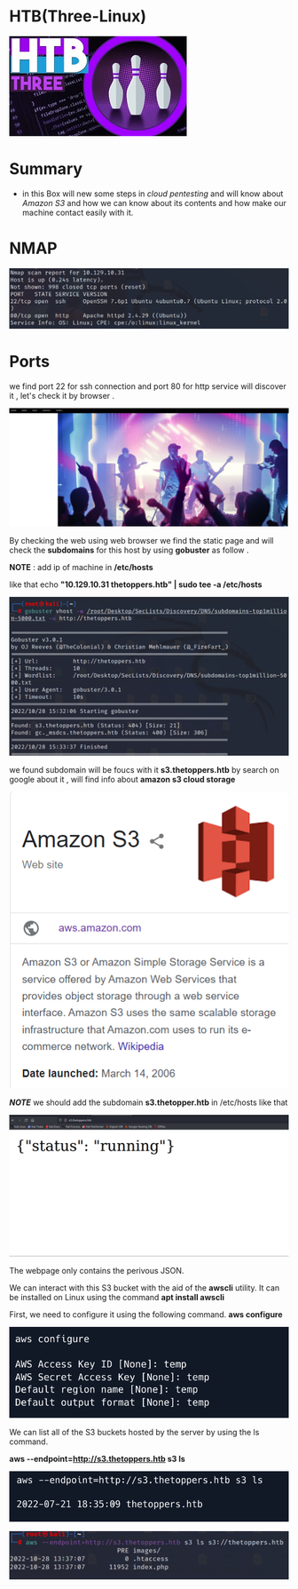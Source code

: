 # HTB(Three-Linux) 

![](/Assets/HTB/THREE/assets/three.jpg) 

# Summary 

* in this Box will new some steps in *cloud pentesting* and will know about *Amazon S3* and how we can know about its contents and how make our machine contact easily with it. 

# NMAP
![](/Assets/HTB/THREE/assets/nmap.png)

# Ports 
we find port 22 for ssh connection and port 80 for http service will discover it , let's check it by browser . 



![](/Assets/HTB/THREE/assets/web.png)



By checking the web using web browser we find the static page and will check the **subdomains** for this host by using **gobuster** as follow .

**NOTE** : add ip of machine in **/etc/hosts** 

like that  echo **"10.129.10.31 thetoppers.htb" | sudo tee -a /etc/hosts**

![](/Assets/HTB/THREE/assets/gobuster.png)

we found subdomain will be foucs with it **s3.thetoppers.htb** by search on google about it , will find info about **amazon s3 cloud storage**

![](/Assets/HTB/THREE/assets/s3amazon.png)

_**NOTE**_  we should add the subdomain **s3.thetopper.htb** in /etc/hosts like that 


![](/Assets/HTB/THREE/assets/response.png)

The webpage only contains the perivous JSON.

We can interact with this S3 bucket with the aid of the **awscli** utility. It can be installed on Linux using the command **apt install awscli** 

First, we need to configure it using the following command. **aws configure**

![](/Assets/HTB/THREE/assets/aws.png)

We can list all of the S3 buckets hosted by the server by using the ls command.

**aws --endpoint=http://s3.thetoppers.htb s3 ls**

![](/Assets/HTB/THREE/assets/upload.png)

![](/Assets/HTB/THREE/assets/lsls.png)
























